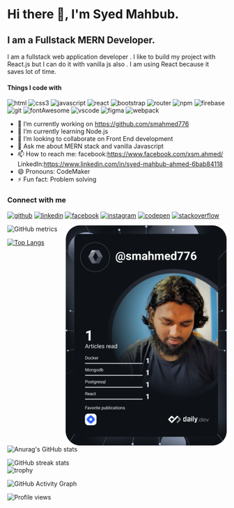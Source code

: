 <!-- ### Hi there 👋

<!--
**smahmed776/smahmed776** is a ✨ _special_ ✨ repository because its `README.md` (this file) appears on your GitHub profile.

Here are some ideas to get you started:

- 🔭 I’m currently working on ...
- 🌱 I’m currently learning ...
- 👯 I’m looking to collaborate on ...
- 🤔 I’m looking for help with ...
- 💬 Ask me about ...
- 📫 How to reach me: ...
- 😄 Pronouns: ...
- ⚡ Fun fact: ...
-->

 


 
 

 
<!--  custom editing starts from here  -->


# Hi there 👋, I'm Syed Mahbub.
## I am a Fullstack MERN Developer.


I am a fullstack web application developer . I like to build my project with React.js but I can do it with vanilla js also . I am using React because it  saves lot of time. 



#### Things I code with

 <img src='https://img.shields.io/badge/HTML5-E34F26?style=for-the-badge&logo=html5&logoColor=white' alt='html' height='30'> <img src='https://img.shields.io/badge/CSS3-1572B6?style=for-the-badge&logo=css3&logoColor=white' alt='css3' height='30'> <img src='https://img.shields.io/badge/JavaScript-323330?style=for-the-badge&logo=javascript&logoColor=F7DF1E' alt='javascript' height='30'> <img src='https://img.shields.io/badge/React-20232A?style=for-the-badge&logo=react&logoColor=61DAFB' alt='react' height='30'> <img src='https://img.shields.io/badge/Bootstrap-563D7C?style=for-the-badge&logo=bootstrap&logoColor=white' alt='bootstrap' height='30'> <img src='https://img.shields.io/badge/React_Router-CA4245?style=for-the-badge&logo=react-router&logoColor=white' alt='router' height='30'>  <img src='https://img.shields.io/badge/npm-CB3837?style=for-the-badge&logo=npm&logoColor=white' alt='npm' height='30'>  <img src='https://img.shields.io/badge/firebase-ffca28?style=for-the-badge&logo=firebase&logoColor=black' alt='firebase' height='30'> <img src='https://img.shields.io/badge/Git-F05032?style=for-the-badge&logo=git&logoColor=white' alt='git' height='30'> <img src='https://img.shields.io/badge/Font_Awesome-339AF0?style=for-the-badge&logo=fontawesome&logoColor=white' alt='fontAwesome' height='30'> <img src='https://img.shields.io/badge/Visual_Studio_Code-0078D4?style=for-the-badge&logo=visual%20studio%20code&logoColor=white' alt='vscode' height='30'> <img src='https://img.shields.io/badge/Figma-F24E1E?style=for-the-badge&logo=figma&logoColor=white' alt='figma' height='30'> <img src='https://images.ctfassets.net/nj2caiz7hkjw/3VoFdDTP5SowwESKIOAgm/a111ddd784928b61045c8e811e1769be/webpack.png' alt='webpack' height='30'>
 
<!-- - ✔JAVASCRIPT 
- ✔REACT.JS 
- ✔HTML 
- ✔CSS 
- ✔BOOTSTRAP 
- ✔CONTEXT API 
- ✔NEXT.JS
- ✔NEST.JS
- ✔SOCKET.IO
- ✔TYPESCRIPT
- ✔NODE.JS
- ✔GIT 
- ✔WEBPACK -->


- 🔭 I’m currently working on https://github.com/smahmed776 
- 🌱 I’m currently learning Node.js 
- 👯 I’m looking to collaborate on Front End development 
- 💬 Ask me about MERN stack and vanilla Javascript 
- 📫 How to reach me: facebook:https://www.facebook.com/xsm.ahmed/                  LinkedIn:https://www.linkedin.com/in/syed-mahbub-ahmed-6bab84118
- 😄 Pronouns: CodeMaker  
- ⚡ Fun fact: Problem solving  

### Connect with me 

[<img src='https://img.shields.io/badge/GitHub-100000?style=for-the-badge&logo=github&logoColor=white' alt='github' height='30'>](https://github.com/smahmed776)  [<img src='https://img.shields.io/badge/LinkedIn-0077B5?style=for-the-badge&logo=linkedin&logoColor=white' alt='linkedin' height='30'>](https://www.linkedin.com/in/syed-mahbub-ahmed-6bab84118)  [<img src='https://img.shields.io/badge/Facebook-1877F2?style=for-the-badge&logo=facebook&logoColor=white' alt='facebook' height='30'>](https://www.facebook.com/xsm.ahmed)  [<img src='https://img.shields.io/badge/Instagram-E4405F?style=for-the-badge&logo=instagram&logoColor=white' alt='instagram' height='30'>](https://www.instagram.com/)  [<img src='https://img.shields.io/badge/Codepen-000000?style=for-the-badge&logo=codepen&logoColor=white' alt='codepen' height='30'>](https://codepen.io/atik65)  [<img src='https://img.shields.io/badge/Stack_Overflow-FE7A16?style=for-the-badge&logo=stack-overflow&logoColor=white' alt='stackoverflow' height='30'>](https://stackoverflow.com)  



![GitHub metrics](https://metrics.lecoq.io/smahmed776)  <a href="https://app.daily.dev/smahmed776"><img src="https://github.com/smahmed776/smahmed776/blob/main/devcard.svg"
                                                align="right"
                                                width=370 alt="Syed Mahbub's Dev Card"/></a>

<!-- [![Top Langs](https://github-readme-stats.vercel.app/api/top-langs/?username=smahmed776)](https://github.com/anuraghazra/github-readme-stats) -->
[![Top Langs](https://github-readme-stats.vercel.app/api/top-langs/?username=smahmed776&layout=compact&theme=radical)](https://github.com/smahmed776/github-readme-stats)

<!-- ![GitHub stats](https://github-readme-stats.vercel.app/api?username=smahmed776&show_icons=true&count_private=true)   -->
![Anurag's GitHub stats](https://github-readme-stats.vercel.app/api?username=smahmed776&show_icons=true&theme=radical)





![GitHub streak stats](https://github-readme-streak-stats.herokuapp.com/?user=smahmed776)  
![trophy](https://github-profile-trophy.vercel.app/?username=smahmed776)
 

![GitHub Activity Graph]([https://activity-graph.herokuapp.com](https://github-readme-activity-graph.cyclic.app)/graph?username=smahmed776)  
<!-- 
![GitHub Activity Graph](https://activity-graph.herokuapp.com/graph?username=smahmed776)   -->
![Profile views](https://gpvc.arturio.dev/smahmed776)
